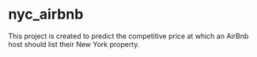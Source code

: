 # nyc_airbnb
This project is created to predict the competitive price at which an AirBnb host should list their New York property.
